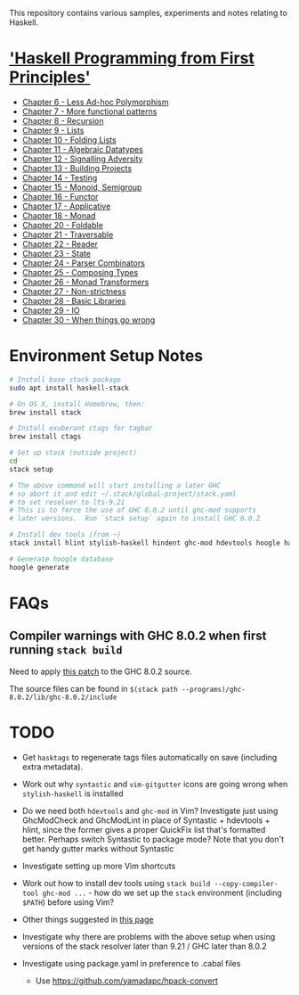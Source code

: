 This repository contains various samples, experiments and notes relating to Haskell.

# ['Haskell Programming from First Principles'](http://haskellbook.com)

- [Chapter 6 - Less Ad-hoc Polymorphism](app/programmingHaskell/chapter06/notes.md)
- [Chapter 7 - More functional patterns](app/programmingHaskell/chapter07/notes.md)
- [Chapter 8 - Recursion](app/programmingHaskell/chapter08/notes.md)
- [Chapter 9 - Lists](app/programmingHaskell/chapter09/notes.md)
- [Chapter 10 - Folding Lists](app/programmingHaskell/chapter10/notes.md)
- [Chapter 11 - Algebraic Datatypes](app/programmingHaskell/chapter11/notes.md)
- [Chapter 12 - Signalling Adversity](app/programmingHaskell/chapter12/notes.md)
- [Chapter 13 - Building Projects](app/programmingHaskell/chapter13/notes.md)
- [Chapter 14 - Testing](app/programmingHaskell/chapter14/notes.md)
- [Chapter 15 - Monoid, Semigroup](app/programmingHaskell/chapter15/notes.md)
- [Chapter 16 - Functor](app/programmingHaskell/chapter16/notes.md)
- [Chapter 17 - Applicative](app/programmingHaskell/chapter17/notes.md)
- [Chapter 18 - Monad](app/programmingHaskell/chapter18/notes.md)
- [Chapter 20 - Foldable](app/programmingHaskell/chapter20/notes.md)
- [Chapter 21 - Traversable](app/programmingHaskell/chapter21/notes.md)
- [Chapter 22 - Reader](app/programmingHaskell/chapter22/notes.md)
- [Chapter 23 - State](app/programmingHaskell/chapter23/notes.md)
- [Chapter 24 - Parser Combinators](app/programmingHaskell/chapter24/notes.md)
- [Chapter 25 - Composing Types](app/programmingHaskell/chapter25/notes.md)
- [Chapter 26 - Monad Transformers](app/programmingHaskell/chapter26/notes.md)
- [Chapter 27 - Non-strictness](app/programmingHaskell/chapter27/notes.md)
- [Chapter 28 - Basic Libraries](app/programmingHaskell/chapter28/notes.md)
- [Chapter 29 - IO](app/programmingHaskell/chapter29/notes.md)
- [Chapter 30 - When things go wrong](app/programmingHaskell/chapter30/notes.md)


# Environment Setup Notes

```bash
# Install base stack package
sudo apt install haskell-stack

# On OS X, install Homebrew, then:
brew install stack

# Install exuberant ctags for tagbar
brew install ctags

# Set up stack (outside project)
cd
stack setup

# The above command will start installing a later GHC
# so abort it and edit ~/.stack/global-project/stack.yaml
# to set resolver to lts-9.21
# This is to force the use of GHC 8.0.2 until ghc-mod supports
# later versions.  Run `stack setup` again to install GHC 8.0.2

# Install dev tools (from ~)
stack install hlint stylish-haskell hindent ghc-mod hdevtools hoogle hasktags hspec-discover

# Generate hoogle database
hoogle generate
```


# FAQs

## Compiler warnings with GHC 8.0.2 when first running `stack build`

Need to apply [this patch](https://github.com/NixOS/nixpkgs/blob/master/pkgs/development/compilers/ghc/ghc-8.0.2-no-cpp-warnings.patch) to the GHC 8.0.2 source.

The source files can be found in `$(stack path
--programs)/ghc-8.0.2/lib/ghc-8.0.2/include`



# TODO

- Get `hasktags` to regenerate tags files automatically on save (including extra
  metadata).

- Work out why `syntastic` and `vim-gitgutter` icons are going wrong when
  `stylish-haskell` is installed

- Do we need both `hdevtools` and `ghc-mod` in Vim?  Investigate just using
  GhcModCheck and GhcModLint in place of Syntastic + hdevtools + hlint, since
  the former gives a proper QuickFix list that's formatted better.  Perhaps
  switch Syntastic to package mode?  Note that you don't get handy gutter marks
  without Syntastic

- Investigate setting up more Vim shortcuts

- Work out how to install dev tools using `stack build --copy-compiler-tool ghc-mod ...` - how do we set up the `stack` environment (including `$PATH`) before using Vim?

- Other things suggested in [this page](https://lexi-lambda.github.io/blog/2018/02/10/an-opinionated-guide-to-haskell-in-2018/)

- Investigate why there are problems with the above setup when using versions of
  the stack resolver later than 9.21 / GHC later than 8.0.2

- Investigate using package.yaml in preference to .cabal files
    - Use https://github.com/yamadapc/hpack-convert
